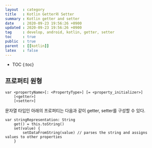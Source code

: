 ```yaml
---
layout  : category
title   : Kotlin Getter와 Setter
summary : Kotlin getter and setter
date    : 2020-09-23 19:56:26 +0900 
updated : 2020-09-23 19:56:26 +0900 
tag     : develop, android, kotlin, getter, setter
toc     : true
public  : true
parent  : [[kotlin]]
latex   : false
---
```

* TOC
{:toc}

## 프로퍼티 원형
```
var <propertyName>[: <PropertyType>] [= <property_initializer>]
    [<getter>]
    [<setter>]
```

문자열 타입인 아래의 프로퍼티는 다음과 같이 getter, setter를 구성할 수 있다.
```
var stringRepresentation: String
    get() = this.toString()
    set(value) {
        setDataFromString(value) // parses the string and assigns values to other properties
    }
```